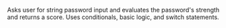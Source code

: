 Asks user for string password input and evaluates the password's strength and returns a score. Uses conditionals, basic logic, and switch statements. 

